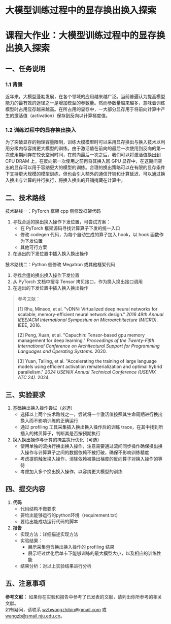 # 大模型训练过程中的显存换出换入探索

# 课程大作业：大模型训练过程中的显存换出换入探索

## 一、任务说明
### 1.1 背景
近年来，大模型蓬勃发展，在各个领域的应用越来越广泛。当前普遍认为提高模型能力的最有效的途径之一是增加模型的参数量。然而参数量越来越多，意味着训练模型时占用显存越来越高。在所占用的显存中，一大部分显存用于将前向计算中产生的激活值（activation）保存到反向以计算梯度值。

### 1.2 训练过程中的显存换出换入
为了突破显存的物理容量限制，训练大模模型时可以采用显存换出与换入技术以利用分级内存容纳更大模型的训练。由于激活值在前向的最后一次使用到反向的第一次使用期间存在较长空闲时间，在前向最后一次之后，我们可以将激活值换出到 CPU DRAM 上，在反向第一次使用之前再将其换入回 GPU 显存中，在这期间空出的显存可以用于容纳更大的模型的训练。合理的换出策略可以在有限的显存条件下支持更大规模的模型训练，但也会引入额外的通信开销和计算延迟，可以通过换入换出与计算的并行执行，将换入换出的开销掩藏在计算中。

## 二、技术路线
技术路线一：PyTorch 框架 cpp 侧修改框架代码

1. 寻找合适的换出换入操作下发位置，可尝试方案：
    - 在 PyTorch 框架源码寻找计算算子下发的统一入口
    - 修改 codegen 代码，为每个自动生成的算子加入 hook，以 hook 函数作为下发位置
    - 其他可行方案
2. 在选出的下发位置中插入换入换出操作

技术路线二：Python 侧修改 Megatron 或其他框架代码

1. <font style="color:rgb(38, 38, 38);">寻找合适的换出换入操作下发位置</font>
2. <font style="color:rgb(38, 38, 38);">从 PyTorch 文档中搜寻 Tensor 拷贝接口，作为换入换出接口调用</font>
3. <font style="color:rgb(38, 38, 38);">在选出的下发位置中插入换入换出操作</font>

> 参考文献：
>
> <font style="color:rgb(34, 34, 34);">[1] Rhu, Minsoo, et al. "vDNN: Virtualized deep neural networks for scalable, memory-efficient neural network design." </font>_<font style="color:rgb(34, 34, 34);">2016 49th Annual IEEE/ACM International Symposium on Microarchitecture (MICRO)</font>_<font style="color:rgb(34, 34, 34);">. IEEE, 2016.</font>
>
> <font style="color:rgb(34, 34, 34);">[2] Peng, Xuan, et al. "Capuchin: Tensor-based gpu memory management for deep learning." </font>_<font style="color:rgb(34, 34, 34);">Proceedings of the Twenty-Fifth International Conference on Architectural Support for Programming Languages and Operating Systems</font>_<font style="color:rgb(34, 34, 34);">. 2020.</font>
>
> <font style="color:rgb(34, 34, 34);">[3] Yuan, Tailing, et al. "Accelerating the training of large language models using efficient activation rematerialization and optimal hybrid parallelism." </font>_<font style="color:rgb(34, 34, 34);">2024 USENIX Annual Technical Conference (USENIX ATC 24)</font>_<font style="color:rgb(34, 34, 34);">. 2024.</font>
>

## **<font style="color:rgb(38, 38, 38);">三、实验要求</font>**
1. 基础换出换入操作尝试（必选）
    - 选择以上两个技术路线之一，尝试将一个激活值按照其生命周期进行换出换入而不影响训练的正确运行
    - 通过 profiling 工具采集插入换出换入操作后的训练 trace，在其中找到所插入的拷贝算子，判断其是否按预期执行
2. 换入换出操作与计算的掩盖执行优化（可选）
    - 使用单独的流执行换出换入操作，注意需要通过流间同步操作确保换出换入操作与计算算子之间的数据依赖不被打破，确保不影响训练精度
    - 考虑提前触发换入操作，消除依赖被换出梯度的反向算子对换入操作的等待
    - 考虑加入多个换出换入操作，以容纳更大模型的训练

## **<font style="color:rgb(38, 38, 38);">四、提交内容</font>**
1. **<font style="color:rgb(38, 38, 38);">代码</font>**
    - <font style="color:rgb(38, 38, 38);">代码结构不做要求</font>
    - <font style="color:rgb(38, 38, 38);">要给出能够运行的python环境（requirement.txt）</font>
    - <font style="color:rgb(38, 38, 38);">要给出能成功运行代码的脚本</font>
2. **<font style="color:rgb(38, 38, 38);">报告</font>**
    - <font style="color:rgb(38, 38, 38);">实现方法：详细描述实现方法</font>
    - <font style="color:rgb(38, 38, 38);">实验结果：</font>
        * <font style="color:rgb(38, 38, 38);">展示采集包含换出换入操作的 profiling 结果</font>
        * <font style="color:rgb(38, 38, 38);">展示经过优化后单卡下能够训练的最大模型大小，以及相应的训练性能</font>
    - <font style="color:rgb(38, 38, 38);">结果分析：对以上实验结果进行分析</font>

## **<font style="color:rgb(38, 38, 38);">五、注意事项</font>**
**<font style="color:rgb(38, 38, 38);">参考文献：</font>**<font style="color:rgb(38, 38, 38);"> 如果你在实验和报告中参考了已发表的文献，请列出你所参考的相关文献。  
</font><font style="color:rgb(38, 38, 38);">如有疑问，请联系 wzbwangzhibin@gmail.com 或 wangzb@smail.nju.edu.cn。</font>

